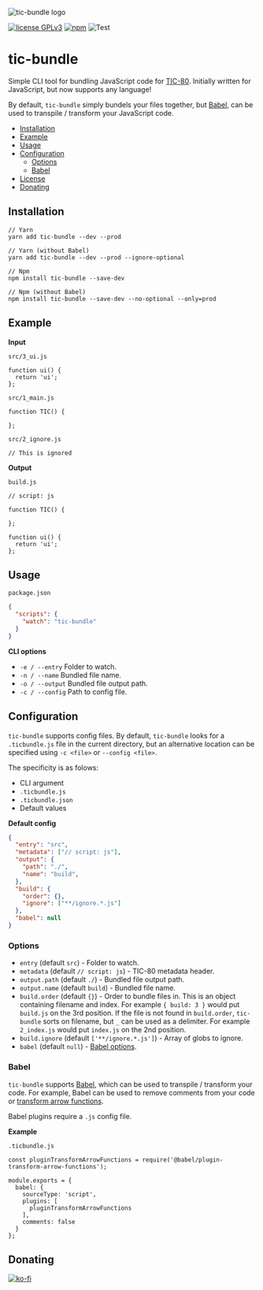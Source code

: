 ![tic-bundle logo](https://i.imgur.com/YpexCm4.png)

[![license GPLv3](https://img.shields.io/badge/license-GPLv3-blue.svg)](https://www.gnu.org/licenses/gpl-3.0)
[![npm](https://img.shields.io/npm/v/tic-bundle?label=npm)](https://www.npmjs.com/package/tic-bundle)
![Test](https://github.com/chronoDave/tic-bundle/workflows/Test/badge.svg?branch=master)

# tic-bundle

Simple CLI tool for bundling JavaScript code for [TIC-80](https://tic.computer/). Initially written for JavaScript, but now supports any language!

By default, `tic-bundle` simply bundels your files together, but [Babel](https://babeljs.io/docs/en/), can be used to transpile / transform your JavaScript code.

 - [Installation](#installation)
 - [Example](#example)
 - [Usage](#usage)
 - [Configuration](#configuration)
   - [Options](#options)
   - [Babel](#babel)
 - [License](./LICENSE)
 - [Donating](#donating)


## Installation

```
// Yarn
yarn add tic-bundle --dev --prod

// Yarn (without Babel)
yarn add tic-bundle --dev --prod --ignore-optional

// Npm
npm install tic-bundle --save-dev

// Npm (without Babel)
npm install tic-bundle --save-dev --no-optional --only=prod
```

## Example

<b>Input</b>

`src/3_ui.js`

```
function ui() {
  return 'ui';
};
```

`src/1_main.js`

```
function TIC() {

};
```

`src/2_ignore.js`

```
// This is ignored
```

<b>Output</b>

`build.js`

```
// script: js

function TIC() {

};

function ui() {
  return 'ui';
};
```

## Usage

`package.json`

```JSON
{
  "scripts": {
    "watch": "tic-bundle"
  }
}
```

<b>CLI options</b>

 - `-e / --entry` Folder to watch.
 - `-n / --name` Bundled file name.
 - `-o / --output` Bundled file output path.
 - `-c / --config` Path to config file.

## Configuration

`tic-bundle` supports config files. By default, `tic-bundle` looks for a `.ticbundle.js` file in the current directory, but an alternative location can be specified using `-c <file>` or `--config <file>`. 

The specificity is as folows:

 - CLI argument
 - `.ticbundle.js`
 - `.ticbundle.json`
 - Default values

<b>Default config</b>

```JSON
{
  "entry": "src",
  "metadata": ["// script: js"],
  "output": {
    "path": "./",
    "name": "build",
  },
  "build": {
    "order": {},
    "ignore": ["**/ignore.*.js"]
  },
  "babel": null
}
```

### Options

 - `entry` (default `src`) - Folder to watch.
 - `metadata` (default `// script: js`) - TIC-80 metadata header.
 - `output.path` (default `./`) - Bundled file output path.
 - `output.name` (default `build`) - Bundled file name.
 - `build.order` (default `{}`) - Order to bundle files in. This is an object containing filename and index. For example `{ build: 3 }` would put `build.js` on the 3rd position. If the file is not found in `build.order`, `tic-bundle` sorts on filename, but `_` can be used as a delimiter. For example `2_index.js` would put `index.js` on the 2nd position.
 - `build.ignore` (default `['**/ignore.*.js']`) - Array of globs to ignore.
 - `babel` (default `null`) - [Babel options](https://babeljs.io/docs/en/options).

### Babel

`tic-bundle` supports [Babel](https://babeljs.io/docs/en/), which can be used to transpile / transform your code. For example, Babel can be used to remove comments from your code or [transform arrow functions](https://babeljs.io/docs/en/babel-plugin-transform-arrow-functions).

Babel plugins require a `.js` config file.

<b>Example</b>

`.ticbundle.js`

```JS
const pluginTransformArrowFunctions = require('@babel/plugin-transform-arrow-functions');

module.exports = {
  babel: {
    sourceType: 'script',
    plugins: [
      pluginTransformArrowFunctions
    ],
    comments: false
  }
};

```

## Donating

[![ko-fi](https://www.ko-fi.com/img/githubbutton_sm.svg)](https://ko-fi.com/Y8Y41E23T)
